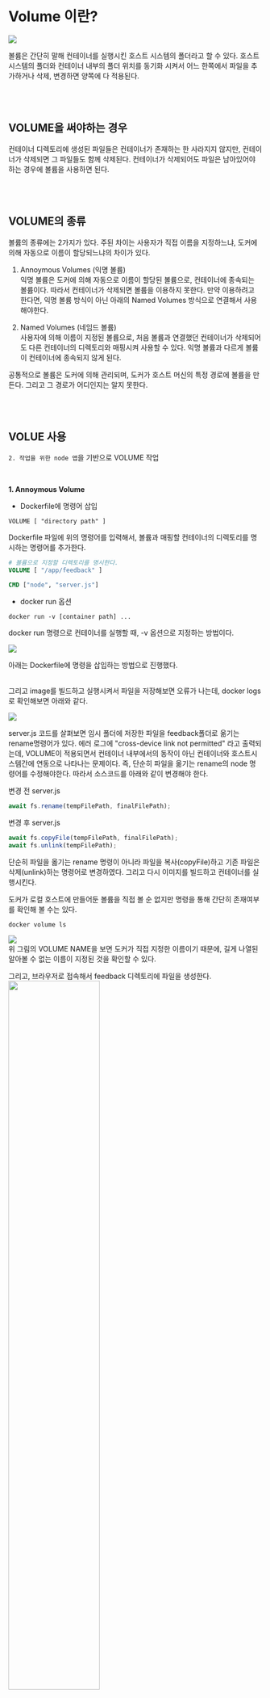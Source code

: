 # Volume 이란?

<img src="images/03/Volume concept.JPG">

볼륨은 간단히 말해 컨테이너를 실행시킨 호스트 시스템의 폴더라고 할 수 있다. 호스트 시스템의 폴더와 컨테이너 내부의 폴더 위치를 동기화 시켜서 어느 한쪽에서 파일을 추가하거나 삭제, 변경하면 양쪽에 다 적용된다. 

<br/><br/>

## VOLUME을 써야하는 경우

컨테이너 디렉토리에 생성된 파일들은 컨테이너가 존재하는 한 사라지지 않지만, 컨테이너가 삭제되면 그 파일들도 함께 삭제된다. 컨테이너가 삭제되어도 파일은 남아있어야 하는 경우에 볼륨을 사용하면 된다.

<br/><br/>

## VOLUME의 종류

볼륨의 종류에는 2가지가 있다. 주된 차이는 사용자가 직접 이름을 지정하느냐, 도커에 의해 자동으로 이름이 할당되느냐의 차이가 있다.

1. Annoymous Volumes (익명 볼륨)<br/>
익명 볼륨은 도커에 의해 자동으로 이름이 할당된 볼륨으로, 컨테이너에 종속되는 볼륨이다. 따라서 컨테이너가 삭제되면 볼륨을 이용하지 못한다. 만약 이용하려고 한다면, 익명 볼륨 방식이 아닌 아래의 Named Volumes 방식으로 연결해서 사용해야한다.

2. Named Volumes (네임드 볼륨)<br/>
사용자에 의해 이름이 지정된 볼륨으로, 처음 볼륨과 연결했던 컨테이너가 삭제되어도 다른 컨테이너의 디렉토리와 매핑시켜 사용할 수 있다. 익명 볼륨과 다르게 볼륨이 컨테이너에 종속되지 않게 된다.

공통적으로 볼륨은 도커에 의해 관리되며, 도커가 호스트 머신의 특정 경로에 볼륨을 만든다. 그리고 그 경로가 어디인지는 알지 못한다.

<br/><br/>

## VOLUE 사용

`2. 작업을 위한 node 앱`을 기반으로 VOLUME 작업

<br/>

**1. Annoymous Volume**


* Dockerfile에 명령어 삽입

```
VOLUME [ "directory path" ]
```

Dockerfile 파일에 위의 명령어를 입력해서, 볼륨과 매핑할 컨테이너의 디렉토리를 명시하는 명령어를 추가한다.

```Dockerfile
# 볼륨으로 지정할 디렉토리를 명시한다.
VOLUME [ "/app/feedback" ]

CMD ["node", "server.js"]
```

* docker run 옵션
```
docker run -v [container path] ...
```
docker run 명령으로 컨테이너를 실행할 때, -v 옵션으로 지정하는 방법이다.

<img src="images/03/annoymous volume run2.JPG">

아래는 Dockerfile에 명령을 삽입하는 방법으로 진행했다.<br/><br/>

그리고 image를 빌드하고 실행시켜서 파일을 저장해보면 오류가 나는데, docker logs로 확인해보면 아래와 같다.

<img src="images/03/fail logs.png">

server.js 코드를 살펴보면 임시 폴더에 저장한 파일을 feedback폴더로 옮기는 rename명령어가 있다. 에러 로그에 "cross-device link not permitted" 라고 출력되는데, VOLUME이 적용되면서 컨테이너 내부에서의 동작이 아닌 컨테이너와 호스트시스템간에 연동으로 나타나는 문제이다. 즉, 단순히 파일을 옮기는 rename의 node 명령어를 수정해야한다. 따라서 소스코드를 아래와 같이 변경해야 한다.

변경 전 server.js
```javascript
await fs.rename(tempFilePath, finalFilePath);
```

변경 후 server.js
```javascript
await fs.copyFile(tempFilePath, finalFilePath);
await fs.unlink(tempFilePath);
```

단순히 파일을 옮기는 rename 명령이 아니라 파일을 복사(copyFile)하고 기존 파일은 삭제(unlink)하는 명령어로 변경하였다. 그리고 다시 이미지를 빌드하고 컨테이너를 실행시킨다.

도커가 로컬 호스트에 만들어둔 볼륨을 직접 볼 순 없지만 명령을 통해 간단히 존재여부를 확인해 볼 수는 있다.<br/>
```
docker volume ls
```

<img src="images/03/annoymous volume ls.png"><br/>
위 그림의 VOLUME NAME을 보면 도커가 직접 지정한 이름이기 때문에, 길게 나열된 알아볼 수 없는 이름이 지정된 것을 확인할 수 있다.<br/>

그리고, 브라우저로 접속해서 feedback 디렉토리에 파일을 생성한다.<br/>
<img src="images/03/feedback input.png" width="60%"><br/><br/>
<img src="images/03/hello txt check.png" width="60%"><br/>

그리고 컨테이너를 새로 실행시켜서 확인해보면, hello.txt가 없다.

<img src="images/03/restart hello txt check.png" width="60%">

컨테이너를 실행시키면서 도커는 새로운 익명 볼륨을 만들어서 컨테이너의 디렉토리와 연결했기 때문이다.

따라서, 익명 볼륨은 각 컨테이너에 종속적이고 컨테이너가 삭제되면 더이상 접근해서 사용할 수 없기 때문에 컨테이너의 존재 여부와 관계없이 지속적인 저장소로 사용하려는 목적에는 부합하지 못한다.

<br/><br/>

**2. Named Volumes**

```docker
docker run -v [volume name:directory path] ...
```
docker run 명령으로 -v 옵션과 함께 볼륨의 이름과 경로를 같이 지정해주면 된다.

<img src="images/03/named volume run.png">

-v 옵션과 함께 feedback:/app/feedback 를 입력하고 컨테이너를 실행시켰다. 볼륨 이름을 feedback으로 설정해서 생성하고 컨테이너의 /app/feedback 디렉토리 경로와 매핑시킨다.

<br/>

그리고 volume을 확인해보면,<br/>

<img src="images/03/named volume ls.png"><br/>
feedback이라는 이름의 볼륨이 생성된 것을 확인
할 수 있다.

<br/>

브라우저로 접속해서 파일도 생성해본다.<br/>
<img src="images/03/named volume test1.png" width="60%"><br/><br/>
<img src="images/03/named volume test2.png" width="60%"><br/>

<br/>

이제 컨테이너를 중지시키고 다시 볼륨을 확인해보면,<br/>
<img src="images/03/stop after named volume ls.png"><br/>
여전히 볼륨이 존재하는 것을 확인할 수 있다.

<br/>

그리고 다시 브라우저로 접속해서 이전에 만들어 둔 파일을 확인해본다.<br/>
<img src="images/03/named volume test3.png" width="60%"><br/>
볼륨과 함께 파일도 존재하는것을 확인할 수 있다.

<br/><br/><br/>

## 볼륨 삭제

사용하지 않는 볼륨은 삭제할 수 있다. 물론, 그 볼륨과 연결해서 사용하고있는 컨테이너가 있다면 먼저 그 컨테이너를 삭제시켜야 한다.<br/>

* Volume Name으로 지정해서 삭제

```
docker volume rm [Volume Name]
```

<img src="images/03/volume rm.JPG">

<br/>

* 사용하지 않는 Volume 전체 삭제

```
docker volume prune
```

<img src="images/03/volume prune.JPG">




